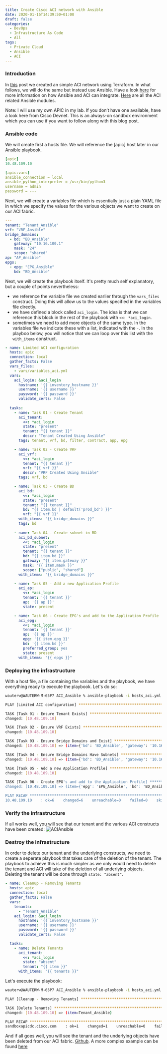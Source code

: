 ```yaml
---
title: Create Cisco ACI network with Ansible
date: 2020-01-16T14:39:50+01:00
draft: false
categories:
  - DevOps
  - Infrastructure As Code
  - All
tags:
  - Private Cloud
  - Ansible
  - ACI
---
```


### Introduction
In [this](https://blog.wimwauters.com/devops/2019-11-27-aci_terraform/) post we created an simple ACI network using Terraform. In what follows, we will do the same but instead use Ansible. Have a look [here](https://docs.ansible.com/ansible/latest/scenario_guides/guide_aci.html) for more information on how Ansible and ACI can integrate. [Here](https://docs.ansible.com/ansible/latest/modules/list_of_network_modules.html#aci) are all the ACI related Ansible modules.

Note: I will use my own APIC in my lab. If you don’t have one available, have a look here from Cisco Devnet. This is an always-on sandbox environment which you can use if you want to follow along with this blog post.

### Ansible code

We will create first a hosts file. We will reference the [apic] host later in our Ansible playbook.
```yaml
[apic]
10.48.109.10

[apic:vars]
ansible_connection = local
ansible_python_interpreter = /usr/bin/python3
username = admin
password = ---
```
Next, we will create a variables file which is essentially just a plain YAML file in which we specify the values for the various objects we want to create on our ACI fabric.

```yaml
---
tenant: "Tenant_Ansible"
vrf: "VRF_Ansible"
bridge_domains:
  - bd: "BD_Ansible"
    gateway: "10.16.100.1"
    mask: "24"
    scope: "shared"
ap: "AP_Ansible"
epgs:
  - epg: "EPG_Ansible"
    bd: "BD_Ansible"
```

Next, we will create the playbook itself. It's pretty much self explanatory, but a couple of points nevertheless:

- we reference the variable file we created earlier through the `vars_files` construct. Doing this will allow us to the values specified in the variables file directly.
- we have defined a block called `aci_login`. The idea is that we can reference this block in the rest of the playbook with `<<: *aci_login`.
- sometimes we need to add more objects of the same type. In the variables file we indicate these with a list, indicated with the `-`. In the playboo below, you will notice that we can loop over this list with the `with_items` construct.

```yaml
- name: Limited ACI configuration
  hosts: apic
  connection: local
  gather_facts: False
  vars_files:
    - vars/variables_aci.yml
  vars:
    aci_login: &aci_login
      hostname: '{{ inventory_hostname }}'
      username: '{{ username }}'
      password: '{{ password }}' 
      validate_certs: False     
  
  tasks:
    - name: Task 01 - Create Tenant
      aci_tenant:
        <<: *aci_login
        state: "present"
        tenant: "{{ tenant }}"
        descr: "Tenant Created Using Ansible"
      tags: tenant, vrf, bd, filter, contract, app, epg

    - name: Task 02 - Create VRF
      aci_vrf:
        <<: *aci_login
        tenant: "{{ tenant }}"
        vrf: "{{ vrf }}"
        descr: "VRF Created Using Ansible"
      tags: vrf, bd

    - name: Task 03 - Create BD
      aci_bd:
        <<: *aci_login
        state: "present"
        tenant: "{{ tenant }}"
        bd: "{{ item.bd | default('prod_bd') }}"
        vrf: "{{ vrf }}"
      with_items: "{{ bridge_domains }}"
      tags: bd
    
    - name: Task 04 - Create subnet in BD
      aci_bd_subnet:
        <<: *aci_login
        state: "present"
        tenant: "{{ tenant }}"
        bd: "{{ item.bd }}"
        gateway: "{{ item.gateway }}"
        mask: "{{ item.mask }}"
        scope: ["public", "shared"]
      with_items: "{{ bridge_domains }}"

    - name: Task 05 - Add a new Application Profile
      aci_ap:
        <<: *aci_login
        tenant: '{{ tenant }}' 
        ap: '{{ ap }}'
        state: present

    - name: Task 06 - Create EPG's and add to the Application Profile
      aci_epg:
        <<: *aci_login
        tenant: '{{ tenant }}' 
        ap: '{{ ap }}'
        epg: '{{ item.epg }}'
        bd: '{{ item.bd }}'  
        preferred_group: yes
        state: present
      with_items: "{{ epgs }}"
```


### Deploying the infrastructure
With a host file, a file containing the variables and the playbook, we have everything ready to execute the playbook. Let's do so:
```bash
wauterw@WAUTERW-M-65P7 ACI_Ansible % ansible-playbook -i hosts_aci.yml playbook_aci_create.yml

PLAY [Limited ACI configuration] ****************************************************************************************************************

TASK [Task 01 - Ensure Tenant Exists] ****************************************************************************************************************
changed: [10.48.109.10]

TASK [Task 02 - Ensure VRF Exists] ****************************************************************************************************************
changed: [10.48.109.10]

TASK [Task 03 - Ensure Bridge Domains and Exist] ****************************************************************************************************************
changed: [10.48.109.10] => (item={'bd': 'BD_Ansible', 'gateway': '10.16.100.1', 'mask': '24', 'scope': 'shared'})

TASK [Task 04 - Ensure Bridge Domains Have Subnets] ****************************************************************************************************************
changed: [10.48.109.10] => (item={'bd': 'BD_Ansible', 'gateway': '10.16.100.1', 'mask': '24', 'scope': 'shared'})

TASK [Task 05 - Add a new Application Profile] ****************************************************************************************************************
changed: [10.48.109.10]

TASK [Task 06 - Create EPG's and add to the Application Profile] *****************************************************************************************************************
changed: [10.48.109.10] => (item={'epg': 'EPG_Ansible', 'bd': 'BD_Ansible'})

PLAY RECAP *******************************************************************************************************
10.48.109.10    : ok=6    changed=6    unreachable=0    failed=0    skipped=0    rescued=0    ignored=0   
```

### Verify the infrastructure
If all works well, you will see that our tenant and the various ACI constructs have been created:
![ACIAnsible](/images/2020-01-16-1.png)

### Destroy the infrastructure
In order to delete our tenant and the underlying constructs, we need to create a seperate playbook that takes care of the deletion of the tenant. The playbook to achieve this is much simpler as we only would need to delete the tenant and ACI will take of the deletion of all underlying objects. Deleting the tenant will be done through `state: "absent"`.

```yaml
- name: Cleanup - Removing Tenants
  hosts: apic
  connection: local
  gather_facts: False
  vars:
    tenants:
      - "Tenant_Ansible"
    aci_login: &aci_login
      hostname: '{{ inventory_hostname }}'
      username: '{{ username }}'
      password: '{{ password }}' 
      validate_certs: False  

  tasks:
    - name: Delete Tenants
      aci_tenant:
        <<: *aci_login
        state: "absent"
        tenant: "{{ item }}"
      with_items: "{{ tenants }}"
```
Let's execute the playbook:

```bash
wauterw@WAUTERW-M-65P7 ACI_Ansible % ansible-playbook -i hosts_aci.yml playbook_aci_delete.yml

PLAY [Cleanup - Removing Tenants] **********************************************************************************************************************************************

TASK [Delete Tenants] **********************************************************************************************************************************************************
changed: [10.48.109.10] => (item=Tenant_Ansible)

PLAY RECAP *********************************************************************************************************************************************************************
sandboxapicdc.cisco.com    : ok=1    changed=1    unreachable=0    failed=0    skipped=0    rescued=0    ignored=0 
```
And if all goes well, you will see the tenant and the underlying objects have been deleted from our ACI fabric.
[Github](https://github.com/wiwa1978/blog-hugo-netlify-code/tree/master/ACI_Ansible/Simple). A more complex example can be found [here](https://github.com/wiwa1978/blog-hugo-netlify-code/tree/master/ACI_Ansible/Expert)


